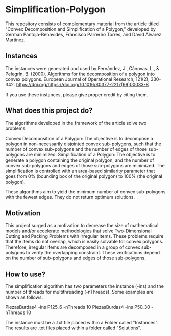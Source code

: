 # Simplification-Polygon

This repository consists of complementary material from the article titled "Convex Decomposition and Simplification of a Polygon," developed by German Pantoja-Benavides, Francisco Parrerño Torres, and David Álvarez Martínez.

## Instances

The instances were generated and used by Fernández, J., Cánovas, L., & Pelegrı́n, B. (2000). Algorithms for the decomposition of a polygon into convex polygons. European Journal of Operational Research, 121(2), 330–342. https://doi.org/https://doi.org/10.1016/S0377-2217(99)00033-8

If you use these instances, please give proper credit by citing them.

## What does this project do?

The algorithms developed in the framework of the article solve two problems:

Convex Decomposition of a Polygon: The objective is to decompose a polygon in non-necessarily disjointed convex sub-polygons, such that the number of convex sub-polygons and the number of edges of those sub-polygons are minimized.
Simplification of a Polygon: The objective is to generate a polygon containing the original polygon, and the number of convex sub-polygons and edges of those sub-polygons are minimized. The simplification is controlled with an area-based similarity parameter that goes from 0% (bounding box of the original polygon) to 100% (the original polygon).

These algorithms aim to yield the minimum number of convex sub-polygons with the fewest edges. They do not return optimum solutions.

## Motivation

This project surged as a motivation to decrease the size of mathematical models and/or accelerate methodologies that solve Two-Dimensional Cutting and Packing Problems with Irregular items. These problems require that the items do not overlap, which is easily solvable for convex polygons. Therefore, irregular items are decomposed in a group of convex sub-polygons to verify the overlapping constraint. These verifications depend on the number of sub-polygons and edges of those sub-polygons.

## How to use?

The simplification algorithm has two parameters the instance (-ins) and the number of threads for multithreading (-nThreads). Some examples are shown as follows:

PiezasBurdas4 -ins P125_6 -nThreads 10
PiezasBurdas4 -ins P50_30 -nThreads 10

The instance must be a .txt file placed within a Folder called "Instances". The results are .txt files placed within a folder called "Solutions".
